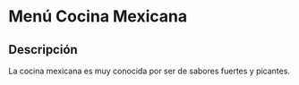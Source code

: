 # Menú Cocina Mexicana

## Descripción
La cocina mexicana es muy conocida por ser de sabores fuertes y picantes.
